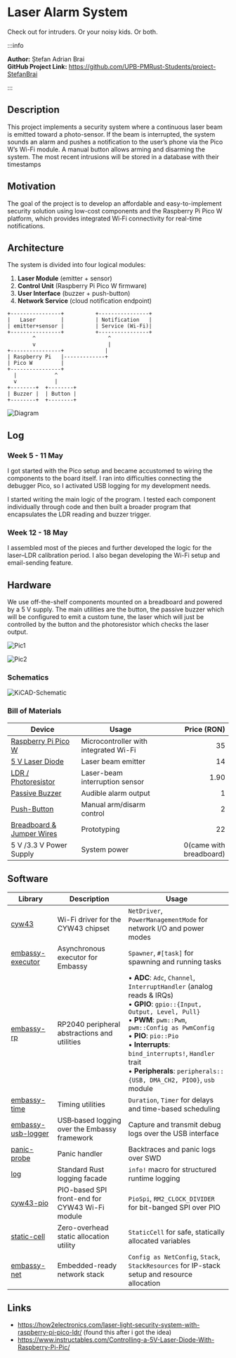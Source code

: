 # Laser Alarm System
Check out for intruders. Or your noisy kids. Or both. 

:::info 

**Author:** Ștefan Adrian Brai \
**GitHub Project Link:** https://github.com/UPB-PMRust-Students/proiect-StefanBrai

:::

## Description

This project implements a security system where a continuous laser beam is emitted toward a photo-sensor. If the beam is interrupted, the system sounds an alarm and pushes a notification to the user’s phone via the Pico W’s Wi-Fi module. A manual button allows arming and disarming the system. The most recent intrusions will be stored in a database with their timestamps

## Motivation

The goal of the project is to develop an affordable and easy-to-implement security solution using low-cost components and the Raspberry Pi Pico W platform, which provides integrated Wi‑Fi connectivity for real-time notifications.

## Architecture

The system is divided into four logical modules:

1. **Laser Module** (emitter + sensor)  
2. **Control Unit** (Raspberry Pi Pico W firmware)  
3. **User Interface** (buzzer + push-button)  
4. **Network Service** (cloud notification endpoint)

```text
+----------------+          +----------------+
|   Laser        |          | Notification   |
| emitter+sensor |          | Service (Wi-Fi)|
+----------------+          +----------------+
        ^                       ^
        v                       |
+----------------+             |
| Raspberry Pi   |-------------+
| Pico W         |
+----------------+
  |            ^
  v            |
+--------+  +--------+
| Buzzer |  | Button |
+--------+  +--------+
```
![Diagram](PM.svg)

## Log

### Week 5 - 11 May

I got started with the Pico setup and became accustomed to wiring the components to the board itself. I ran into difficulties connecting the debugger Pico, so I activated USB logging for my development needs. 

I started writing the main logic of the program. I tested each component individually through code and then built a broader program that encapsulates the LDR reading and buzzer trigger.

### Week 12 - 18 May

I assembled most of the pieces and further developed the logic for the laser–LDR calibration period. I also began developing the Wi-Fi setup and email-sending feature.

## Hardware

We use off-the-shelf components mounted on a breadboard and powered by a 5 V supply. The main utilities are the button, the passive buzzer which will be configured to emit a custom tune, the laser which will just be controlled by the button and the photoresistor which checks the laser output.

![Pic1](Pic1.webp)

![Pic2](Pic2.webp)

### Schematics

![KiCAD-Schematic](Proiect_PM.svg)

### Bill of Materials
| Device                    | Usage                                 | Price (RON) |
| ------------------------- | ------------------------------------- | ----------: |
| [Raspberry Pi Pico W](https://3dstar.ro/raspberry-pi-pico-wh)       | Microcontroller with integrated Wi-Fi |          35 |
| [5 V Laser Diode](https://www.emag.ro/modul-dioda-laser-650nm-5v-12x35-mm-5904162804269/pd/DVM5KLMBM/)           | Laser beam emitter                    |          14 |
| [LDR / Photoresistor](https://www.optimusdigital.ro/)          | Laser-beam interruption sensor        |           1.90 |
| [Passive Buzzer](https://www.optimusdigital.ro/en/buzzers/634-5v-passive-buzzer.html?search_query=buzzer&results=87)            | Audible alarm output                  |           1 |
| [Push-Button](https://www.optimusdigital.ro/en/search?controller=search&orderby=position&orderway=desc&search_query=Buton&submit_search=)               | Manual arm/disarm control             |           2 |
| [Breadboard & Jumper Wires](https://www.optimusdigital.ro/en/kits/2222-breadboard-kit-hq-830-p.html?search_query=Breadboard&results=362) | Prototyping                           |          22 |
| 5 V /3.3 V Power Supply          | System power                          |          0(came with breadboard) |

## Software

| Library                                                  | Description                                         | Usage                                                                                                                                                                                                                                                                                       |
|-------------------------------------------------------------------|-----------------------------------------------------|---------------------------------------------------------------------------------------------------------------------------------------------------------------------------------------------------------------------------------------------------------------------------------------------|
| [cyw43](https://crates.io/crates/cyw43)                           | Wi-Fi driver for the CYW43 chipset                  | `NetDriver`, `PowerManagementMode` for network I/O and power modes                                                                                                                                                                                                                          |
| [embassy-executor](https://crates.io/crates/embassy-executor)     | Asynchronous executor for Embassy                   | `Spawner`, `#[task]` for spawning and running tasks                                                                                                                                                                                                                                         |
| [embassy-rp](https://crates.io/crates/embassy-rp)                 | RP2040 peripheral abstractions and utilities        | • **ADC**: `Adc`, `Channel`, `InterruptHandler` (analog reads & IRQs)<br />• **GPIO**: `gpio::{Input, Output, Level, Pull}`<br />• **PWM**: `pwm::Pwm`, `pwm::Config as PwmConfig`<br />• **PIO**: `pio::Pio`<br />• **Interrupts**: `bind_interrupts!`, `Handler` trait<br />• **Peripherals**: `peripherals::{USB, DMA_CH2, PIO0}`, `usb` module |
| [embassy-time](https://crates.io/crates/embassy-time)             | Timing utilities                                    | `Duration`, `Timer` for delays and time-based scheduling                                                                                                                                                                                                                                     |
| [embassy-usb-logger](https://crates.io/crates/embassy-usb-logger) | USB‐based logging over the Embassy framework        | Capture and transmit debug logs over the USB interface                                                                                                                                                                                                                                      |
| [panic-probe](https://crates.io/crates/panic-probe)               | Panic handler         | Backtraces and panic logs over SWD                                                                                                                                                                                                                                                          |
| [log](https://crates.io/crates/log)                               | Standard Rust logging facade                        | `info!` macro for structured runtime logging                                                                                                                                                                                                                                                |
| [cyw43-pio](https://crates.io/crates/cyw43-pio)                   | PIO-based SPI front-end for CYW43 Wi-Fi module      | `PioSpi`, `RM2_CLOCK_DIVIDER` for bit-banged SPI over PIO                                                                                                                                                                                                                                   |
| [static-cell](https://crates.io/crates/static-cell)               | Zero-overhead static allocation utility             | `StaticCell` for safe, statically allocated variables                                                                                                                                                                                                                                        |
| [embassy-net](https://crates.io/crates/embassy-net)               | Embedded-ready network stack                        | `Config as NetConfig`, `Stack`, `StackResources` for IP-stack setup and resource allocation                                                                                                                                                                                                  |

## Links

-  https://how2electronics.com/laser-light-security-system-with-raspberry-pi-pico-ldr/
(found this after i got the idea)
- https://www.instructables.com/Controlling-a-5V-Laser-Diode-With-Raspberry-Pi-Pic/
